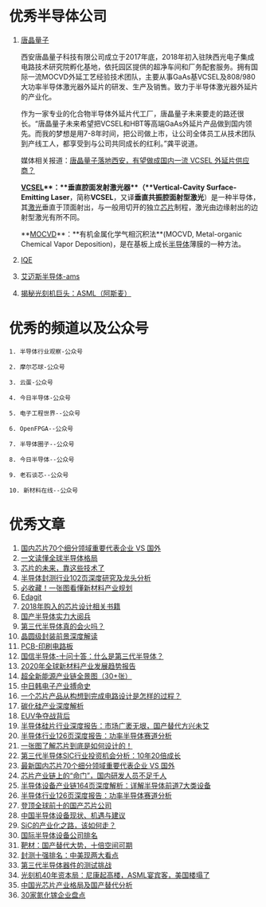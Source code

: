 # 优秀半导体公司

1. [唐晶量子](https://waferchina.com/)

    西安唐晶量子科技有限公司成立于2017年底，2018年初入驻陕西光电子集成电路技术研究院孵化基地，依托园区提供的超净车间和厂务配套服务。拥有国际一流MOCVD外延工艺经验技术团队，主要从事GaAs基VCSEL及808/980大功率半导体激光器外延片的研发、生产及销售。致力于半导体激光器外延片的产业化。

    作为一家专业的化合物半导体外延片代工厂，唐晶量子未来要走的路还很长。“唐晶量子未来希望把VCSEL和HBT等高端GaAs外延片产品做到国内领先。而我的梦想是用7-8年时间，把公司做上市，让公司全体员工从技术团队到产线工人，都享受到与公司共同成长的红利。”龚平说道。

    媒体相关报道：[唐晶量子落地西安，有望做成国内一流 VCSEL 外延片供应商？](http://news.moore.ren/industry/135275.htm)

    **[VCSEL]([https://zh.wikipedia.org/wiki/%E5%9E%82%E7%9B%B4%E8%85%94%E9%9D%A2%E5%B0%84%E5%9E%8B%E9%9B%B7%E5%B0%84%E5%99%A8](https://zh.wikipedia.org/wiki/垂直腔面射型雷射器))**：**垂直腔面发射激光器**（**Vertical-Cavity Surface-Emitting Laser**，简称**VCSEL**，又译**垂直共振腔面射型激光**）是一种半导体，其[激光](https://zh.wikipedia.org/wiki/雷射)垂直于顶面射出，与一般用切开的独立[芯片](https://zh.wikipedia.org/wiki/晶片)制程，激光由边缘射出的边射型激光有所不同。

    **[MOCVD]([https://zh.wikipedia.org/wiki/%E6%9C%89%E6%9C%BA%E9%87%91%E5%B1%9E%E5%8C%96%E5%AD%A6%E6%B0%94%E7%9B%B8%E6%B2%89%E7%A7%AF%E6%B3%95](https://zh.wikipedia.org/wiki/有机金属化学气相沉积法))**：**有机金属化学气相沉积法**(MOCVD, Metal-organic Chemical Vapor Deposition)，是在基板上成长[半导体](https://zh.wikipedia.org/wiki/半導體)薄膜的一种方法。



2. [IQE](https://www.iqep.com/)

3. [艾迈斯半导体-ams](https://ams.com/zh/about-ams)

4. [揭秘光刻机巨头：ASML（阿斯麦）](https://mp.weixin.qq.com/s/ALxjBQTzxZiQB8_FtL4FlQ)

# 优秀的频道以及公众号

    1. 半导体行业观察-公众号
    
    2. 摩尔芯球-公众号
    
    3. 云蛋-公众号
    
    4. 今日半导体-公众号
    
    5. 电子工程世界--公众号
    
    6. OpenFPGA--公众号
    
    7. 半导体圈子--公众号
    
    8. 今日半导体--公众号
    
    9. 老石谈芯--公众号
    
    10. 新材料在线--公众号

# 优秀文章

1. [国内芯片70个细分领域重要代表企业 VS 国外](https://mp.weixin.qq.com/s/Uy79p3WgXrxwaOyP5G7A3w)
2. [一文读懂全球半导体格局](https://mp.weixin.qq.com/s/U9wm4W5skeFdBiIMstxDQA)
3. [芯片的未来，靠这些技术了](https://mp.weixin.qq.com/s/fAc_pW6qN63eq3fLx9zsow)
4. [半导体封测行业102页深度研究及龙头分析](https://mp.weixin.qq.com/s/8R_ShDgPbHj4ykcM91voMw)
5. [必收藏！一张图看懂新材料产业规划](https://mp.weixin.qq.com/s/XX5K3agt99iV1hVQB3b1kA)
6. [Edagit](http://edagit.com/)
7. [2018年购入的芯片设计相关书籍](https://zhuanlan.zhihu.com/p/53738113)
8. [国产半导体实力大阅兵](https://mp.weixin.qq.com/s/eqKVvrizMbonahEBEdWt9A)
9. [第三代半导体真的会火吗？](https://mp.weixin.qq.com/s/LpC2WTbnKnOEsICNmo1y9Q)
10. [晶圆级封装前景深度解读](https://mp.weixin.qq.com/s/Vx7wMhsWYv-ZubT2Dq-rKA)
11. [PCB-印刷电路板](https://www.toutiao.com/i6609498454659957255/?tt_from=weixin&utm_campaign=client_share&wxshare_count=1&timestamp=1602564195&app=news_article&utm_source=weixin&utm_medium=toutiao_android&use_new_style=1&req_id=202010131243150100110482331D894F8A&group_id=6609498454659957255)
12. [国信半导体-十问十答：什么是第三代半导体？](https://vip.jianshiapp.com/articles/3604138)
13. [2020年全球新材料产业发展趋势报告](https://mp.weixin.qq.com/s/JKsF8BIWAZ3WDoWWq25L3g)
14. [超全新能源产业链全景图（30+张）](https://mp.weixin.qq.com/s/Ztcd2hPMN7G_7A3daL9XHw)
15. [中日韩电子产业搏命史](https://mp.weixin.qq.com/s/ehxOzysxwRMpJwVz9Dkkog)
16. [一个芯片产品从构想到完成电路设计是怎样的过程？](https://www.zhihu.com/question/28322269/answer/1498321730?utm_source=wechat_session&utm_medium=social&utm_oi=1164288090926637056&utm_content=group3_Answer&utm_campaign=shareopn)
17. [碳化硅产业深度解析](https://mp.weixin.qq.com/s/Lc0mqhFvoDXDJMan7iZ6AQ)
18. [EUV争夺战背后](https://mp.weixin.qq.com/s/ihdWU46NX6xAVJim09epzg)
19. [半导体硅片行业深度报告：市场广袤无垠，国产替代方兴未艾](https://mp.weixin.qq.com/s/64AxMiFqPuoV3LKjgHL9dA)
20. [半导体行业126页深度报告：功率半导体赛道分析](https://mp.weixin.qq.com/s/UzHl-cSvYDcHPw-jHOrnQw)
21. [一张图了解芯片到底是如何设计的！](https://mp.weixin.qq.com/s/pj5MtbnuoTqnTxtRbrmgSA)
22. [第三代半导体SIC行业投资机会分析：10年20倍成长](https://mp.weixin.qq.com/s/Tjqt0t1O84Rg3p-1D9wTgg)
23. [最新国内芯片70个细分领域重要代表企业 VS 国外](https://mp.weixin.qq.com/s/GwnUpNfwKfmqJnLZUL-1qg)
24. [芯片产业链上的“命门”，国内研发人员不足千人](https://mp.weixin.qq.com/s/smIWMSl355lDW96XsJaOGQ)
25. [半导体设备产业链164页深度解析：详解半导体前道7大类设备](https://mp.weixin.qq.com/s/e6N4ayxEbbPW2F7H51yhAA)
26. [半导体行业126页深度报告：功率半导体赛道分析](https://mp.weixin.qq.com/s/0aCOrx0l6UTjvkk-V93d6Q)
27. [登顶全球前十的国产芯片公司](https://mp.weixin.qq.com/s/hxeCPrZfN-lm4hpLV9niGg)
28. [中国半导体设备现状、机遇与建议](https://mp.weixin.qq.com/s/X3TIKwy0KDspqZ-cCYsHkA)
29. [SiC的产业化之路，该如何走？](https://mp.weixin.qq.com/s/UfMWYfsCD9SMqjkhonZcmQ)
30. [国际半导体设备公司排名](https://mp.weixin.qq.com/s/hDxzhzRLTWfte0-pKG0zGA)
31. [靶材：国产替代大势，十倍空间可期](https://mp.weixin.qq.com/s/GOoTm-JHoBjSWznQ__uEOQ)
32. [封测十强排名：中美现两大看点](https://mp.weixin.qq.com/s/lUjrJhfnpWilcFFlaS3Lsw)
33. [第三代半导体器件的测试挑战](https://mp.weixin.qq.com/s/pV5L0fBLFLd25OOGO_84rg)
34. [光刻机40年资本局：尼康起高楼，ASML宴宾客，美国楼塌了](https://mp.weixin.qq.com/s/nMssxE0pKgxIM4WEMrRJVg)
35. [中国光芯片产业格局及国产替代分析](https://mp.weixin.qq.com/s/ayDVVf80hRE6FPMwtIcbmw)
36. [30家氮化镓企业盘点](https://mp.weixin.qq.com/s/2dYasFYCRVoRsOzl0IE0DA)
